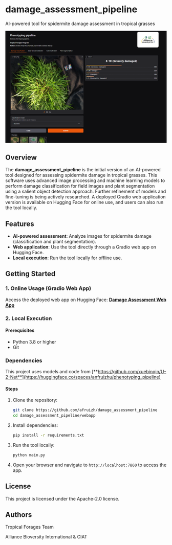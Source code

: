 # damage_assessment_pipeline
AI-powered tool for spidermite damage assessment in tropical grasses

[![Damage Assessment Web App Screenshot](./res/webapp.png)](https://huggingface.co/spaces/anfruizhu/phenotyping_pipeline)

## Overview
The **damage_assessment_pipeline** is the initial version of an AI-powered tool designed for assessing spidermite damage in tropical grasses. This software uses advanced image processing and machine learning models to perform damage classification for field images and plant segmentation using a salient object detection approach. Further refinement of models and fine-tuning is being actively researched. A deployed Gradio web application version is available on Hugging Face for online use, and users can also run the tool locally.

## Features
- **AI-powered assessment**: Analyze images for spidermite damage (classification and plant segmentation).
- **Web application**: Use the tool directly through a Gradio web app on Hugging Face.
- **Local execution**: Run the tool locally for offline use.


## Getting Started

### 1. Online Usage (Gradio Web App)
Access the deployed web app on Hugging Face:
[**Damage Assessment Web App**](https://huggingface.co/spaces/anfruizhu/phenotyping_pipeline)

### 2. Local Execution

#### Prerequisites
- Python 3.8 or higher
- Git

### Dependencies
This project uses models and code from [**https://github.com/xuebinqin/U-2-Net**](https://huggingface.co/spaces/anfruizhu/phenotyping_pipeline)

#### Steps
1. Clone the repository:
   ```bash
   git clone https://github.com/afruizh/damage_assessment_pipeline
   cd damage_assessment_pipeline/webapp
   ```
2. Install dependencies:
   ```bash
   pip install -r requirements.txt
   ```
3. Run the tool locally:
   ```bash
   python main.py
   ```
4. Open your browser and navigate to `http://localhost:7860` to access the app.

## License
This project is licensed under the Apache-2.0 license.

## Authors
Tropical Forages Team

Alliance Bioversity International & CIAT